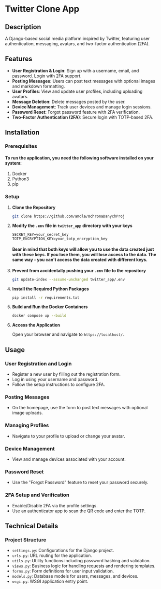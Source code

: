 # Twitter Clone App

## Description

A Django-based social media platform inspired by Twitter, featuring user authentication, messaging, avatars, and
two-factor authentication (2FA).

## Features

- **User Registration & Login**: Sign up with a username, email, and password. Login with 2FA support.
- **Posting Messages**: Users can post text messages with optional images and markdown formatting.
- **User Profiles**: View and update user profiles, including uploading avatars.
- **Message Deletion**: Delete messages posted by the user.
- **Device Management**: Track user devices and manage login sessions.
- **Password Reset**: Forgot password feature with 2FA verification.
- **Two-Factor Authentication (2FA)**: Secure login with TOTP-based 2FA.

## Installation

### Prerequisites

#### To run the application, you need the following software installed on your system:

1. Docker
2. Python3
3. pip

### Setup

1. **Clone the Repository**

   ```bash
   git clone https://github.com/amdla/OchronaDanychProj
   ```

2. **Modify the `.env` file in `twitter_app` directory with your keys**

   ```env
   SECRET_KEY=your_secret_key
   TOTP_ENCRYPTION_KEY=your_totp_encryption_key
   ```
   #### Bear in mind that both keys will allow you to use the data created just with these keys. If you lose them, you will lose access to the data. The same way - you can't access the data created with different keys.

3. **Prevent from accidentally pushing your `.env` file to the repository**

   ```bash
   git update-index --assume-unchanged twitter_app/.env
   ```
4. **Install the Required Python Packages**

   ```bash
   pip install -r requirements.txt
   ```

5. **Build and Run the Docker Containers**

   ```bash
   docker compose up --build
   ```
6. **Access the Application**

   Open your browser and navigate to `https://localhost/`.

## Usage

### User Registration and Login

- Register a new user by filling out the registration form.
- Log in using your username and password.
- Follow the setup instructions to configure 2FA.

### Posting Messages

- On the homepage, use the form to post text messages with optional image uploads.

### Managing Profiles

- Navigate to your profile to upload or change your avatar.

### Device Management

- View and manage devices associated with your account.

### Password Reset

- Use the "Forgot Password" feature to reset your password securely.

### 2FA Setup and Verification

- Enable/Disable 2FA via the profile settings.
- Use an authenticator app to scan the QR code and enter the TOTP.

## Technical Details

### Project Structure

- `settings.py`: Configurations for the Django project.
- `urls.py`: URL routing for the application.
- `utils.py`: Utility functions including password hashing and validation.
- `views.py`: Business logic for handling requests and rendering templates.
- `forms.py`: Form definitions for user input validation.
- `models.py`: Database models for users, messages, and devices.
- `wsgi.py`: WSGI application entry point.
